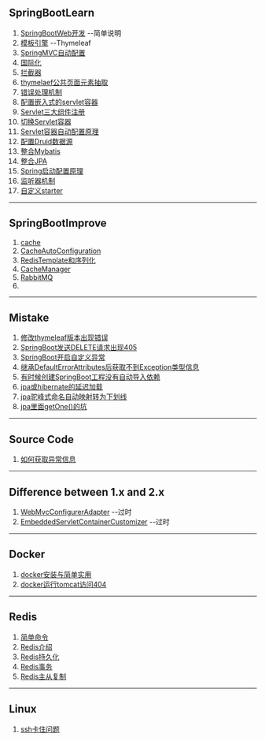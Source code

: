 ## SpringBootLearn
  1. [SpringBootWeb开发](SpringBootWeb开发)  --简单说明
  2. [模板引擎](模板引擎)	--Thymeleaf
  3. [SpringMVC自动配置](SpringMVC自动配置)
  4. [国际化](国际化)
  5. [拦截器](拦截器)
  6. [thymelaef公共页面元素抽取](thymelaef公共页面元素抽取)
  7. [错误处理机制](错误处理机制)
  8. [配置嵌入式的servlet容器](配置嵌入式的servlet容器)
  9. [Servlet三大组件注册](Servlet三大组件注册)
  10. [切换Servlet容器](切换Servlet容器)
  11. [Servlet容器自动配置原理](Servlet容器自动配置原理)
  12. [配置Druid数据源](配置Druid数据源)
  12. [整合Mybatis](整合Mybatis)
  13. [整合JPA](整合JPA)
  14. [Spring启动配置原理](Spring启动配置原理)
  15. [监听器机制](监听器机制)
  16. [自定义starter](自定义starter)


----

## SpringBootImprove
  1. [cache](cache) 
  2. [CacheAutoConfiguration](CacheAutoConfiguration)
  3. [RedisTemplate和序列化](RedisTemplate和序列化)
  4. [CacheManager](CacheManager)
  5. [RabbitMQ](RabbitMQ)
  6. 

----


## Mistake
  1. [修改thymeleaf版本出现错误](修改thymeleaf版本出现错误) 
  2. [SpringBoot发送DELETE请求出现405](SpringBoot发送DELETE请求出现405) 
  3. [SpringBoot开启自定义异常](SpringBoot开启自定义异常)
  4. [继承DefaultErrorAttributes后获取不到Exception类型信息](继承DefaultErrorAttributes后获取不到Exception类型信息) 
  5. [有时候创建SpringBoot工程没有自动导入依赖](有时候创建SpringBOot工程没有自动导入依赖)
  6. [jpa或hibernate的延迟加载](jpa或hibernate的延迟加载)
  7. [jpa驼峰式命名自动映射转为下划线](jpa驼峰式命名自动映射转为下划线)
  8. [jpa里面getOne()的坑](jpa里面getOne)  

----


## Source Code
  1. [如何获取异常信息](如何获取异常信息)



----


## Difference between 1.x and 2.x
  1. [WebMvcConfigurerAdapter](WebMvcConfigurerAdapter)  --过时
  2. [EmbeddedServletContainerCustomizer](EmbeddedServletContainerCustomizer)  --过时




----


## Docker  
  1. [docker安装与简单实用](docker安装与简单实用)
  2. [docker运行tomcat访问404](docker运行tomcat访问404)





----


## Redis
  1. [简单命令](简单命令)
  2. [Redis介绍](Redis介绍)
  3. [Redis持久化](Redis持久化)
  4. [Redis事务](Redis事务)
  5. [Redis主从复制](Redis主从复制)





----

## Linux
  1. [ssh卡住问题](ssh卡住问题)
